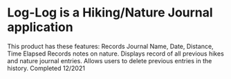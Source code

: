 # Log-Log is a Hiking/Nature Journal application
This product has these features:
Records Journal Name, Date, Distance, Time Elapsed
Records notes on nature.
Displays record of all previous hikes and nature journal entries.
Allows users to delete previous entries in the history.
Completed 12/2021
